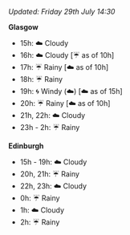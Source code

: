 *Updated: Friday 29th July 14:30*

**Glasgow**

* 15h: :cloud: Cloudy
* 16h: :cloud: Cloudy [:umbrella: as of 10h]
* 17h: :umbrella: Rainy [:cloud: as of 10h]
* 18h: :umbrella: Rainy
* 19h: :cyclone: Windy (:cloud:) [:cloud: as of 15h]
* 20h: :umbrella: Rainy [:cloud: as of 10h]
* 21h, 22h: :cloud: Cloudy
* 23h - 2h: :umbrella: Rainy

**Edinburgh**

* 15h - 19h: :cloud: Cloudy
* 20h, 21h: :umbrella: Rainy
* 22h, 23h: :cloud: Cloudy
* 0h: :umbrella: Rainy
* 1h: :cloud: Cloudy
* 2h: :umbrella: Rainy
